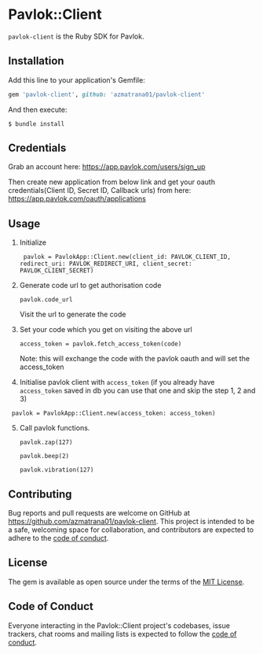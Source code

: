 

# Pavlok::Client

`pavlok-client` is the Ruby SDK for Pavlok.

## Installation
Add this line to your application's Gemfile:

```ruby
gem 'pavlok-client', github: 'azmatrana01/pavlok-client'
```

And then execute:

    $ bundle install

## Credentials

Grab an account here:
https://app.pavlok.com/users/sign_up

Then create new application from below link and get your oauth credentials(Client ID, Secret ID, Callback urls) from here:
https://app.pavlok.com/oauth/applications



## Usage

1. Initialize

    ` pavlok = PavlokApp::Client.new(client_id: PAVLOK_CLIENT_ID, redirect_uri: PAVLOK_REDIRECT_URI, client_secret: PAVLOK_CLIENT_SECRET)`


2. Generate code url to get authorisation code

    ` pavlok.code_url `

    Visit the url to generate the code

3. Set your code which you get on visiting the above url

    ` access_token = pavlok.fetch_access_token(code) `

    Note: this will exchange the code with the pavlok oauth and will set the access_token

4. Initialise pavlok client with `access_token`
  (if you already have `access_token` saved in db you can use that one and skip the step 1, 2 and 3)

  ` pavlok = PavlokApp::Client.new(access_token: access_token)`


5. Call pavlok functions.

    ` pavlok.zap(127) `

    ` pavlok.beep(2)  `

    ` pavlok.vibration(127) `


## Contributing

Bug reports and pull requests are welcome on GitHub at https://github.com/azmatrana01/pavlok-client. This project is intended to be a safe, welcoming space for collaboration, and contributors are expected to adhere to the [code of conduct](https://github.com/azmatrana01/pavlok-client/blob/master/CODE_OF_CONDUCT.md).

## License

The gem is available as open source under the terms of the [MIT License](https://opensource.org/licenses/MIT).

## Code of Conduct

Everyone interacting in the Pavlok::Client project's codebases, issue trackers, chat rooms and mailing lists is expected to follow the [code of conduct](https://github.com/azmatrana01/pavlok-client/blob/master/CODE_OF_CONDUCT.md).

